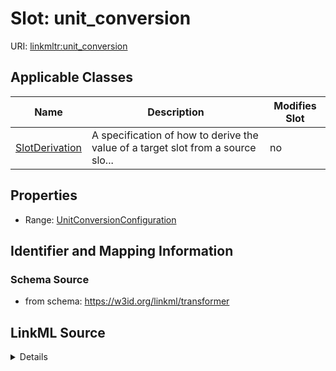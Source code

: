 

# Slot: unit_conversion

URI: [linkmltr:unit_conversion](https://w3id.org/linkml/transformer/unit_conversion)



<!-- no inheritance hierarchy -->





## Applicable Classes

| Name | Description | Modifies Slot |
| --- | --- | --- |
| [SlotDerivation](SlotDerivation.md) | A specification of how to derive the value of a target slot from a source slo... |  no  |







## Properties

* Range: [UnitConversionConfiguration](UnitConversionConfiguration.md)





## Identifier and Mapping Information







### Schema Source


* from schema: https://w3id.org/linkml/transformer




## LinkML Source

<details>
```yaml
name: unit_conversion
from_schema: https://w3id.org/linkml/transformer
rank: 1000
alias: unit_conversion
owner: SlotDerivation
domain_of:
- SlotDerivation
range: UnitConversionConfiguration

```
</details>